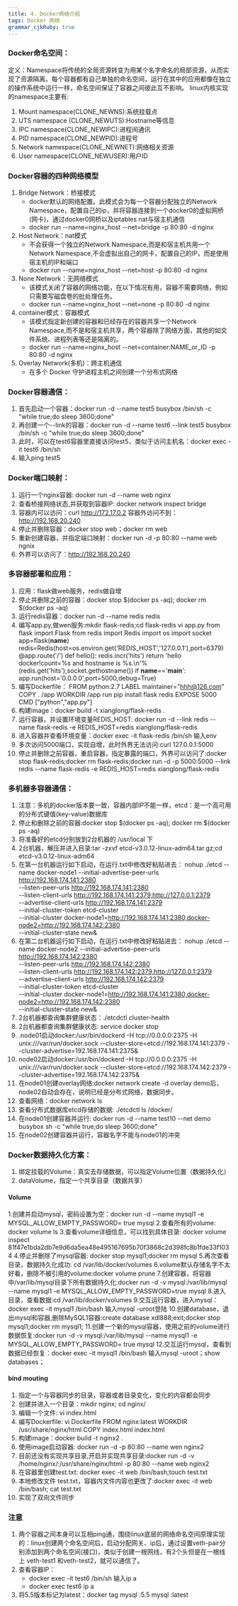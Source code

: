 ```yaml
---
title: 4. Docker网络介绍 
tags: Docker 网络
grammar_cjkRuby: true
---
```


### Docker命名空间：
定义：Namespace将传统的全局资源转变为用某个名字命名的局部资源，从而实现了资源隔离。每个容器都有自己单独的命名空间，运行在其中的应用都像在独立的操作系统中运行一样，命名空间保证了容器之间彼此互不影响。
linux内核实现的namespace主要有:
1. Mount namespace(CLONE_NEWNS):系统挂载点 
2. UTS namespace (CLONE_NEWUTS):Hostname等信息
3. IPC namespace(CLONE_NEWIPC):进程间通讯
4. PID namespace(CLONE_NEWPID):进程号 
5. Network namespace(CLONE_NEWNET):网络相关资源
6. User namespace(CLONE_NEWUSER):用户ID 

### Docker容器的四种网络模型
1. Bridge Network：桥接模式
	- docker默认的网络配置。此模式会为每一个容器分配独立的Network Namespace，配置自己的ip，并将容器连接到一个docker0的虚拟网桥(网卡)，通过docker0网桥以及iptables nat与宿主机通信
	- docker run --name=nginx_host --net=bridge -p 80:80 -d nginx
2. Host Network：nat模式
	- 不会获得一个独立的Network Namespace,而是和宿主机共用一个Network Namespace,不会虚拟出自己的网卡，配置自己的IP，而是使用宿主机的IP和端口
	- docker run --name=nginx_host --net=host -p 80:80 -d nginx
3. None Network：无网络模式
	- 该模式关闭了容器的网络功能，在以下情况有用，容器不需要网络，例如只需要写磁盘卷的批处理任务。
	-  docker run --name=nginx_host --net=none -p 80:80 -d nginx
4. container模式：容器模式
	- 该模式指定新创建的容器和已经存在的容器共享一个Network Namespace,而不是和宿主机共享，两个容器除了网络方面，其他的如文件系统、进程列表等还是隔离的。
	-  docker run --name=nginx_host --net=container:NAME_or_ID -p 80:80 -d nginx
5. Overlay Network(多机)：跨主机通信
	- 在多个 Docker 守护进程主机之间创建一个分布式网络

### Docker容器通信：
1. 首先启动一个容器：docker run -d --name test5 busybox /bin/sh -c "while true;do sleep 3600;done"
2. 再创建一个--link的容器：docker run -d --name test6 --link test5 busybox /bin/sh -c "while true;do sleep 3600;done"
3. 此时，可以在test6容器里直接访问test5，类似于访问主机名：docker exec -it test6 /bin/sh
4. 输入ping test5

### Docker端口映射：
1. 运行一个nginx容器: docker run -d --name web nginx
2. 查看桥接网络状态,并获取到容器IP: docker network inspect bridge
3. 容器内可以访问：curl http://172.17.0.2 容器外访问不到：http://192.168.20.240
4. 停止并删除容器：docker stop web；docker rm web
5. 重新创建容器，并指定端口映射：docker run -d -p 80:80 --name web ngnix
6. 外界可以访问了：http://192.168.20.240

### 多容器部署和应用：
1. 应用：flask做web服务，redis做自增
2. 停止并删除之前的容器：docker stop $(docker ps -aq); docker rm $(docker ps -aq)
3. 运行redis容器：docker run -d --name redis redis
4. 编写app.py,做wen服务:mkdir flask-redis;cd flask-redis
vi app.py
from flask import Flask
from redis import Redis
import os
import socket
app=flask(__name__)
redis=Redis(host=os.environ.get('REDIS_HOST','127.0.0.1'),port=6379)
@app.route('/')
def hello():
redis.incr('hits')
return 'hello docker!count=%s and hostname is %s.\n'%(redis.get('hits'),socket.gethostname())
if __name__=='__main__':
app.run(host='0.0.0.0',port=5000,debug=True)
5. 编写Dockerfile：
FROM python:2.7
LABEL maintainer="hhh@126.com"
COPY . /app
WORKDIR /app
run pip install flask redis
EXPOSE 5000
CMD ["python","app.py"]
6. 构建image：docker build -t xianglong/flask-redis .
7. 运行容器，并设置环境变量REDIS_HOST: docker run -d --link redis --name flask-redis -e REDIS_HOST=redis xianglong/flask-redis
8. 进入容器并查看环境变量：docker exec -it flask-redis /bin/sh 输入env
9. 多次访问5000端口，实现自增，此时外界无法访问:curl 127.0.0.1:5000
10. 停止并删除之前容器，重启容器，指定暴露的端口，外界可以访问了:docker stop flask-redis;docker rm flask-redis;docker run -d -p 5000:5000 --link redis --name flask-redis -e REDIS_HOST=redis xianglong/flask-redis

### 多机器多容器通信：
1. 注意：多机的docker版本要一致，容器内部IP不能一样，etcd：是一个高可用的分布式键值(key-value)数据库
2. 停止和删除之前的容器:docker stop $(docker ps -aq); docker rm $(docker ps -aq)
3. 将准备好的etcd分别放到2台机器的 /usr/local 下
4. 2台机器，解压并进入目录:tar -zxvf etcd-v3.0.12-linux-adm64.tar.gz;cd etcd-v3.0.12-linux-adm64
5. 在第一台机器运行如下启动，在运行.txt中修改好粘贴进去：
nohup ./etcd --name docker-node1 --initial-advertise-peer-urls http://192.168.174.141:2380 \
	--listen-peer-urls http://192.168.174.141:2380 \
	--listen-client-urls http://192.168.174.141:2379,http://127.0.0.1:2379 \
	--advertise-client-urls http://192.168.174.141:2379 \
	--initial-cluster-token etcd-cluster \
	--initial-cluster docker-node1=http://192.168.174.141:2380,docker-node2=http://192.168.174.142:2380 \
	--initial-cluster-state new&
6. 在第二台机器运行如下启动，在运行.txt中修改好粘贴进去：
nohup ./etcd --name docker-node2 --initial-advertise-peer-urls http://192.168.174.142:2380 \
	--listen-peer-urls http://192.168.174.142:2380 \
	--listen-client-urls http://192.168.174.142:2379,http://127.0.0.1:2379 \
	--advertise-client-urls http://192.168.174.142:2379 \
	--initial-cluster-token etcd-cluster \
	--initial-cluster docker-node1=http://192.168.174.141:2380,docker-node2=http://192.168.174.142:2380 \
	--initial-cluster-state new&
 7. 2台机器都查询集群健康状态：./etcdctl cluster-health
 8. 2台机器都查询集群健康状态: service docker stop
 9. .node01启动docker:/usr/bin/dockerd -H tcp://0.0.0.0:2375 -H unix:///var/run/docker.sock --cluster-store=etcd://192.168.174.141:2379 --cluster-advertise=192.168.174.141:2375&
 10. node02启动docker:/usr/bin/dockerd -H tcp://0.0.0.0:2375 -H unix:///var/run/docker.sock --cluster-store=etcd://192.168.174.142:2379 --cluster-advertise=192.168.174.142:2375&
 11. 在node01创建overlay网络:docker network create -d overlay demo后，node02自动会存在，说明已经是分布式网络，数据同步。
 12. 查看网络：docker network ls
 13. 查看分布式数据库etcd存储的数据: ./etcdctl ls /docker/
 14. 在node01创建容器并运行: docker run -d --name test10 --net demo busybox sh -c "while true;do sleep 3600;done"
 15. 在node02创建容器并运行，容器名字不能与node01的冲突

### Docker数据持久化方案：
1. 绑定挂载的Volume：真实去存储数据，可以指定Volume位置（数据持久化）
2. dataVolume，指定一个共享目录（数据共享）

#### Volume
1.创建并启动mysql，密码设置为空：docker run -d --name mysql1 -e MYSQL_ALLOW_EMPTY_PASSWORD= true mysql
2.查看所有的volume: docker volume ls
3.查看volume详细信息，可以找到具体目录: docker volume inspect 81f47e1bda2db7e9d6da5ea48e495167695b70f3868c2d398fc8b1fde33f1034
4.停止并删除了mysql容器: docker stop mysql1;docker rm mysql
5.再次查看目录，数据持久化成功: cd /var/lib/docker/volumes
6.volume默认存储名字不太好看，删除不被引用的volume:docker volume prune
7.创建容器，将容器中/var/lib/mysql目录下所有数据持久化:docker run -d -v mysql:/var/lib/mysql --name mysql1 -e MYSQL_ALLOW_EMPTY_PASSWORD=true mysql
8.进入目录，查看数据:cd /var/lib/docker/volumes
9.交互运行容器，进入mysql：docker exec -it mysql1 /bin/bash 输入mysql -uroot登陆
10.创建database，退出mysql和容器,删除MySQL1容器:create database xdl888;exit;docker stop mysql1;docker rm mysql1;
11.创建一个新的mysql容器，使用之前的volume进行数据恢复:docker run -d -v mysql:/var/lib/mysql --name mysql1 -e MYSQL_ALLOW_EMPTY_PASSWORD= true mysql
12.交互运行mysql，查看到数据已经恢复：docker exec -it mysql1 /bin/bash 输入mysql -uroot；show databases；

#### bind mouting
1. 指定一个与容器同步的目录，容器或者目录变化，变化的内容都会同步
2. 创建并进入一个目录：mkdir nginx; cd nginx/
3. 编辑一个文件: vi index.html
4. 编写Dockerfile: vi Dockerfile
FROM nginx:latest
WORKDIR /usr/share/nginx/html
COPY index.html index.html
5. 构建image：docker build -t nginx2 .
6. 使用image启动容器: docker run -d -p 80:80 --name wen nginx2
7. 目前还没有实现共享目录,开启并实现共享目录:docker run -d  -v /home/nginx/:/usr/share/nginx/html -p 80:80 --name web nginx2
8. 在容器里创建test.txt: docker exec -it web /bin/bash;touch test.txt
9. 本地修改文件 test.txt，容器内文件内容也更改了:docker exec -it web /bin/bash; cat test.txt
10. 实现了双向文件同步


### 注意
1. 两个容器之间本身可以互相ping通，围绕linux底层的网络命名空间原理实现的：linux创建两个命名空间后，启动分配网关、ip后，通过设置veth-pair分别添加到两个命名空间(接口)，类似于创建一根网线，有2个头但是在一根线上 veth-test1 和veth-test2，就可以通信了。
2. 查看容器IP：
	- docker exec -it test6 /bin/sh 输入ip a
	- docker exec test6 ip a
3. 将5.5版本标记为latest：docker tag mysql :5.5 mysql :latest 